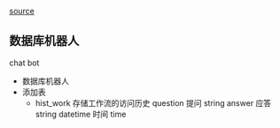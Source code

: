 [source](https://time.geekbang.org/course/detail/100760301-773154)

## 数据库机器人
chat bot
- 数据库机器人
- 添加表
    - hist_work
        存储工作流的访问历史
        question   提问   string
        answer     应答   string
        datetime   时间   time   
